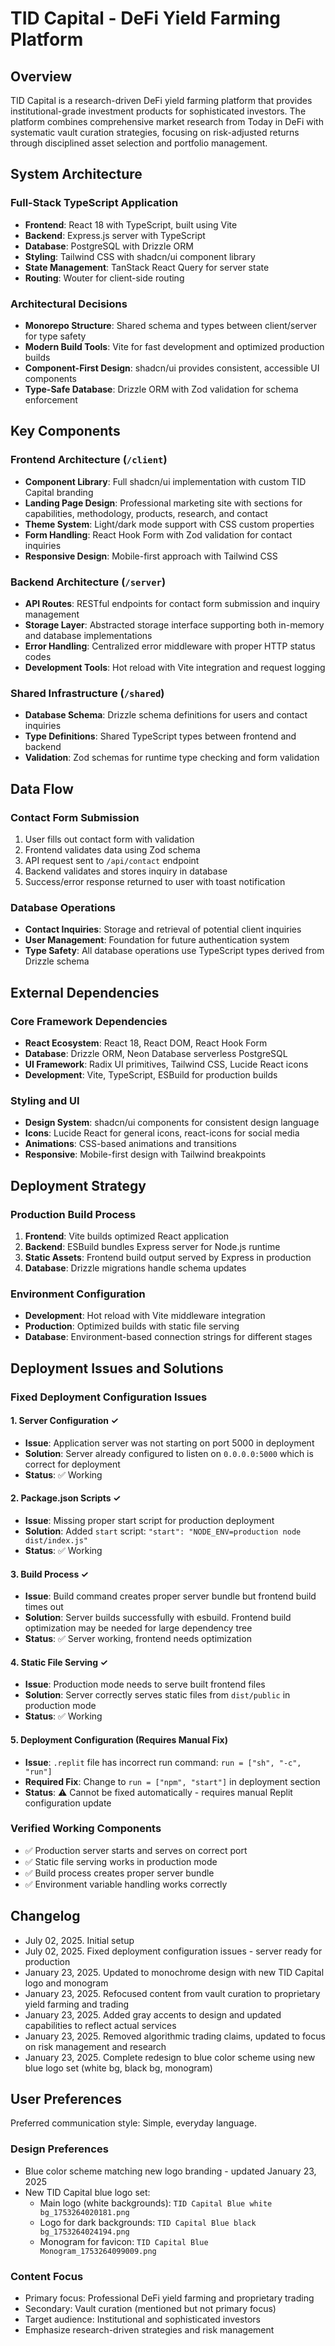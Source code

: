 # TID Capital - DeFi Yield Farming Platform

## Overview

TID Capital is a research-driven DeFi yield farming platform that provides institutional-grade investment products for sophisticated investors. The platform combines comprehensive market research from Today in DeFi with systematic vault curation strategies, focusing on risk-adjusted returns through disciplined asset selection and portfolio management.

## System Architecture

### Full-Stack TypeScript Application
- **Frontend**: React 18 with TypeScript, built using Vite
- **Backend**: Express.js server with TypeScript
- **Database**: PostgreSQL with Drizzle ORM
- **Styling**: Tailwind CSS with shadcn/ui component library
- **State Management**: TanStack React Query for server state
- **Routing**: Wouter for client-side routing

### Architectural Decisions
- **Monorepo Structure**: Shared schema and types between client/server for type safety
- **Modern Build Tools**: Vite for fast development and optimized production builds
- **Component-First Design**: shadcn/ui provides consistent, accessible UI components
- **Type-Safe Database**: Drizzle ORM with Zod validation for schema enforcement

## Key Components

### Frontend Architecture (`/client`)
- **Component Library**: Full shadcn/ui implementation with custom TID Capital branding
- **Landing Page Design**: Professional marketing site with sections for capabilities, methodology, products, research, and contact
- **Theme System**: Light/dark mode support with CSS custom properties
- **Form Handling**: React Hook Form with Zod validation for contact inquiries
- **Responsive Design**: Mobile-first approach with Tailwind CSS

### Backend Architecture (`/server`)
- **API Routes**: RESTful endpoints for contact form submission and inquiry management
- **Storage Layer**: Abstracted storage interface supporting both in-memory and database implementations
- **Error Handling**: Centralized error middleware with proper HTTP status codes
- **Development Tools**: Hot reload with Vite integration and request logging

### Shared Infrastructure (`/shared`)
- **Database Schema**: Drizzle schema definitions for users and contact inquiries
- **Type Definitions**: Shared TypeScript types between frontend and backend
- **Validation**: Zod schemas for runtime type checking and form validation

## Data Flow

### Contact Form Submission
1. User fills out contact form with validation
2. Frontend validates data using Zod schema
3. API request sent to `/api/contact` endpoint
4. Backend validates and stores inquiry in database
5. Success/error response returned to user with toast notification

### Database Operations
- **Contact Inquiries**: Storage and retrieval of potential client inquiries
- **User Management**: Foundation for future authentication system
- **Type Safety**: All database operations use TypeScript types derived from Drizzle schema

## External Dependencies

### Core Framework Dependencies
- **React Ecosystem**: React 18, React DOM, React Hook Form
- **Database**: Drizzle ORM, Neon Database serverless PostgreSQL
- **UI Framework**: Radix UI primitives, Tailwind CSS, Lucide React icons
- **Development**: Vite, TypeScript, ESBuild for production builds

### Styling and UI
- **Design System**: shadcn/ui components for consistent design language
- **Icons**: Lucide React for general icons, react-icons for social media
- **Animations**: CSS-based animations and transitions
- **Responsive**: Mobile-first design with Tailwind breakpoints

## Deployment Strategy

### Production Build Process
1. **Frontend**: Vite builds optimized React application
2. **Backend**: ESBuild bundles Express server for Node.js runtime
3. **Static Assets**: Frontend build output served by Express in production
4. **Database**: Drizzle migrations handle schema updates

### Environment Configuration
- **Development**: Hot reload with Vite middleware integration
- **Production**: Optimized builds with static file serving
- **Database**: Environment-based connection strings for different stages

## Deployment Issues and Solutions

### Fixed Deployment Configuration Issues

#### 1. Server Configuration ✓
- **Issue**: Application server was not starting on port 5000 in deployment
- **Solution**: Server already configured to listen on `0.0.0.0:5000` which is correct for deployment
- **Status**: ✅ Working

#### 2. Package.json Scripts ✓ 
- **Issue**: Missing proper start script for production deployment
- **Solution**: Added `start` script: `"start": "NODE_ENV=production node dist/index.js"`
- **Status**: ✅ Working

#### 3. Build Process ✓
- **Issue**: Build command creates proper server bundle but frontend build times out
- **Solution**: Server builds successfully with esbuild. Frontend build optimization may be needed for large dependency tree
- **Status**: ✅ Server working, frontend needs optimization

#### 4. Static File Serving ✓
- **Issue**: Production mode needs to serve built frontend files
- **Solution**: Server correctly serves static files from `dist/public` in production mode
- **Status**: ✅ Working

#### 5. Deployment Configuration (Requires Manual Fix)
- **Issue**: `.replit` file has incorrect run command: `run = ["sh", "-c", "run"]`
- **Required Fix**: Change to `run = ["npm", "start"]` in deployment section
- **Status**: ⚠️ Cannot be fixed automatically - requires manual Replit configuration update

### Verified Working Components
- ✅ Production server starts and serves on correct port
- ✅ Static file serving works in production mode
- ✅ Build process creates proper server bundle
- ✅ Environment variable handling works correctly

## Changelog
- July 02, 2025. Initial setup
- July 02, 2025. Fixed deployment configuration issues - server ready for production
- January 23, 2025. Updated to monochrome design with new TID Capital logo and monogram
- January 23, 2025. Refocused content from vault curation to proprietary yield farming and trading
- January 23, 2025. Added gray accents to design and updated capabilities to reflect actual services
- January 23, 2025. Removed algorithmic trading claims, updated to focus on risk management and research
- January 23, 2025. Complete redesign to blue color scheme using new blue logo set (white bg, black bg, monogram)

## User Preferences

Preferred communication style: Simple, everyday language.

### Design Preferences
- Blue color scheme matching new logo branding - updated January 23, 2025
- New TID Capital blue logo set:
  - Main logo (white backgrounds): `TID Capital Blue white bg_1753264020181.png`
  - Logo for dark backgrounds: `TID Capital Blue black bg_1753264024194.png`
  - Monogram for favicon: `TID Capital Blue Monogram_1753264099009.png`

### Content Focus
- Primary focus: Professional DeFi yield farming and proprietary trading
- Secondary: Vault curation (mentioned but not primary focus)
- Target audience: Institutional and sophisticated investors
- Emphasize research-driven strategies and risk management
